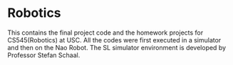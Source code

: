 # Robotics

This contains the final project code and the homework projects for CS545(Robotics) at USC. 
All the codes were first executed in a simulator and then on the Nao Robot.
The SL simulator environment is developed by Professor Stefan Schaal.
